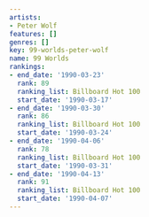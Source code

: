 ```yaml
---
artists:
- Peter Wolf
features: []
genres: []
key: 99-worlds-peter-wolf
name: 99 Worlds
rankings:
- end_date: '1990-03-23'
  rank: 89
  ranking_list: Billboard Hot 100
  start_date: '1990-03-17'
- end_date: '1990-03-30'
  rank: 86
  ranking_list: Billboard Hot 100
  start_date: '1990-03-24'
- end_date: '1990-04-06'
  rank: 78
  ranking_list: Billboard Hot 100
  start_date: '1990-03-31'
- end_date: '1990-04-13'
  rank: 91
  ranking_list: Billboard Hot 100
  start_date: '1990-04-07'
---
```


